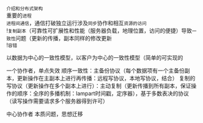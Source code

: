 `介绍和分布式架构`   
重要的`进程`   
`进程间通信`，通信打破独立运行涉及`同步`协作和相互`资源的访问`  
!`复制副本`（可靠性可扩展性和性能（服务器负载，地理位置，访问的便捷）导致`一致性`问题（更新的传播，副本同样的修改更新  
!`容错`


以数据为中心的一致性模型，以客户为中心的一致性模型（简单的可实现的




一个协作者，单点失效
顺序一致性：主备份协议（每个数据项有一个主备份副本，更新操作在主副本上进行再传播：远程写协议，本地写协议，结合）
复制的写协议（更新操作在多个副本上进行）：主动复制（更新传播到所有副本，保证操作的顺序：全序的多播机制：lampart时间戳，定序器），基于多数表决的协议（读写操作需要请求多个服务器得到许可）


中心协作者
本质问题，思想迁移
